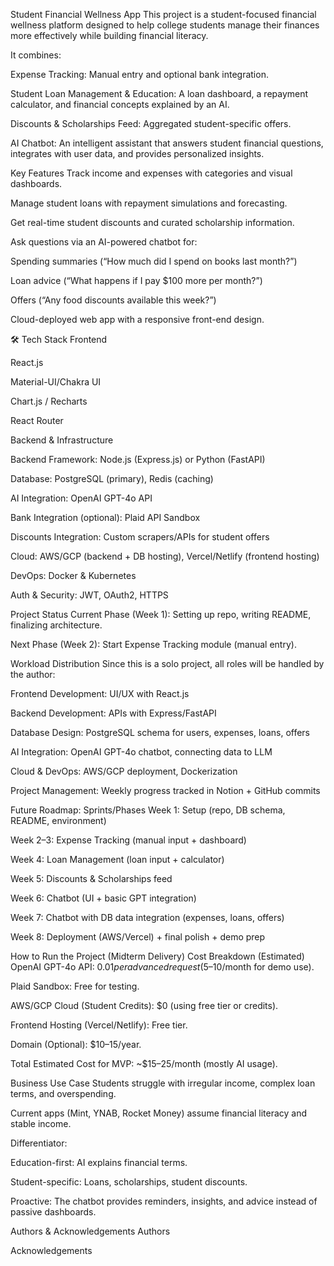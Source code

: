 Student Financial Wellness App
This project is a student-focused financial wellness platform designed to help college students manage their finances more effectively while building financial literacy.

It combines:

Expense Tracking: Manual entry and optional bank integration.

Student Loan Management & Education: A loan dashboard, a repayment calculator, and financial concepts explained by an AI.

Discounts & Scholarships Feed: Aggregated student-specific offers.

AI Chatbot: An intelligent assistant that answers student financial questions, integrates with user data, and provides personalized insights.

Key Features
Track income and expenses with categories and visual dashboards.

Manage student loans with repayment simulations and forecasting.

Get real-time student discounts and curated scholarship information.

Ask questions via an AI-powered chatbot for:

Spending summaries (“How much did I spend on books last month?”)

Loan advice (“What happens if I pay $100 more per month?”)

Offers (“Any food discounts available this week?”)

Cloud-deployed web app with a responsive front-end design.

🛠 Tech Stack
Frontend

React.js

Material-UI/Chakra UI

Chart.js / Recharts

React Router

Backend & Infrastructure

Backend Framework: Node.js (Express.js) or Python (FastAPI)

Database: PostgreSQL (primary), Redis (caching)

AI Integration: OpenAI GPT-4o API

Bank Integration (optional): Plaid API Sandbox

Discounts Integration: Custom scrapers/APIs for student offers

Cloud: AWS/GCP (backend + DB hosting), Vercel/Netlify (frontend hosting)

DevOps: Docker & Kubernetes

Auth & Security: JWT, OAuth2, HTTPS

Project Status
Current Phase (Week 1): Setting up repo, writing README, finalizing architecture.

Next Phase (Week 2): Start Expense Tracking module (manual entry).

Workload Distribution
Since this is a solo project, all roles will be handled by the author:

Frontend Development: UI/UX with React.js

Backend Development: APIs with Express/FastAPI

Database Design: PostgreSQL schema for users, expenses, loans, offers

AI Integration: OpenAI GPT-4o chatbot, connecting data to LLM

Cloud & DevOps: AWS/GCP deployment, Dockerization

Project Management: Weekly progress tracked in Notion + GitHub commits

Future Roadmap: Sprints/Phases
Week 1: Setup (repo, DB schema, README, environment)

Week 2–3: Expense Tracking (manual input + dashboard)

Week 4: Loan Management (loan input + calculator)

Week 5: Discounts & Scholarships feed

Week 6: Chatbot (UI + basic GPT integration)

Week 7: Chatbot with DB data integration (expenses, loans, offers)

Week 8: Deployment (AWS/Vercel) + final polish + demo prep

How to Run the Project (Midterm Delivery)
Cost Breakdown (Estimated)
OpenAI GPT-4o API: $0.01 per advanced request ($5–10/month for demo use).

Plaid Sandbox: Free for testing.

AWS/GCP Cloud (Student Credits): $0 (using free tier or credits).

Frontend Hosting (Vercel/Netlify): Free tier.

Domain (Optional): $10–15/year.

Total Estimated Cost for MVP: ~$15–25/month (mostly AI usage).

Business Use Case
Students struggle with irregular income, complex loan terms, and overspending.

Current apps (Mint, YNAB, Rocket Money) assume financial literacy and stable income.

Differentiator:

Education-first: AI explains financial terms.

Student-specific: Loans, scholarships, student discounts.

Proactive: The chatbot provides reminders, insights, and advice instead of passive dashboards.

Authors & Acknowledgements
Authors

Acknowledgements
